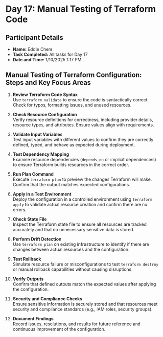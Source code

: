 # Day 17: Manual Testing of Terraform Code

## Participant Details

- **Name:** Eddie Chem
- **Task Completed:** All tasks for Day 17
- **Date and Time:** 1/10/2025 1:17 PM

##  Manual Testing of Terraform Configuration: Steps and Key Focus Areas 

1. **Review Terraform Code Syntax**  
   Use `terraform validate` to ensure the code is syntactically correct. Check for typos, formatting issues, and unused resources.  

2. **Check Resource Configuration**  
   Verify resource definitions for correctness, including provider details, resource types, and attributes. Ensure values align with requirements.  

3. **Validate Input Variables**  
   Test input variables with different values to confirm they are correctly defined, typed, and behave as expected during deployment.  

4. **Test Dependency Mapping**  
   Examine resource dependencies (`depends_on` or implicit dependencies) to ensure Terraform builds resources in the correct order.  

5. **Run Plan Command**  
   Execute `terraform plan` to preview the changes Terraform will make. Confirm that the output matches expected configurations.  

6. **Apply in a Test Environment**  
   Deploy the configuration in a controlled environment using `terraform apply` to validate actual resource creation and confirm there are no errors.  

7. **Check State File**  
   Inspect the Terraform state file to ensure all resources are tracked accurately and that no unnecessary sensitive data is stored.  

8. **Perform Drift Detection**  
   Use `terraform plan` on existing infrastructure to identify if there are changes between actual resources and the configuration.  

9. **Test Rollback**  
   Simulate resource failure or misconfigurations to test `terraform destroy` or manual rollback capabilities without causing disruptions.  

10. **Verify Outputs**  
    Confirm that defined outputs match the expected values after applying the configuration.  

11. **Security and Compliance Checks**  
    Ensure sensitive information is securely stored and that resources meet security and compliance standards (e.g., IAM roles, security groups).  

12. **Document Findings**  
    Record issues, resolutions, and results for future reference and continuous improvement of the configuration.  
